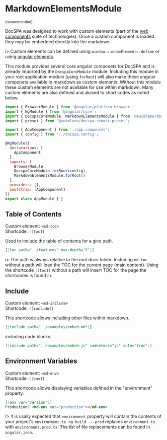 # MarkdownElementsModule

<small>(recommended)</small>

DocSPA was designed to work with custom elements (part of the [web components](https://developer.mozilla.org/en-US/docs/Web/Web_Components) suite of technologies).  Once a custom component is loaded they may be embedded directly into the markdown.

i> Custom elements can be defined using `window.customElements.define` or using [angular elements](https://angular.io/guide/elements).

This module provides several core angular componets for DocSPA and is already imported by the `DocspaCoreModule` module.  Including this module in your root application module (using `forRoot`) will also make these angular componets available in markdown as custom elements.  Without this module these custom elements are not available for use within markdown.  Many custom elements are also defined and aliased to short codes as noted below.

```js { mark="3,15" }
import { BrowserModule } from '@angular/platform-browser';
import { NgModule } from '@angular/core';
import { DocspaCoreModule, MarkdownElementsModule } from '@swimlane/docspa-core';
import { preset } from '@swimlane/docspa-remark-preset';

import { AppComponent } from './app.component';
import { config } from '../docspa.config';

@NgModule({
  declarations: [
    AppComponent
  ],
  imports: [
    BrowserModule,
    DocspaCoreModule.forRoot(config),
    MarkdownElementsModule.forRoot()
  ],
  providers: [],
  bootstrap: [AppComponent]
})
export class AppModule { }
```

## Table of Contents

Custom element: `<md-toc>`  
Shortcode: `[[toc]]`

Used to include the table of contents for a give path.

```markdown { playground }
[[toc path="../features" max-depth="2"]]
```

i> The path is always relative to the root docs folder.  Including `md-toc` without a path will load the TOC for the current page (main content).  Using the shortcode `[[toc]]` without a path will insert TOC for the page the shortcodes is found in.

## Include

Custom element: `<md-include>`  
Shortcode: `[[include]]`

This shortcode allows including other files within markdown.

```markdown { playground }
[[include path="../examples/embed.md"]]
```

including code blocks:

```markdown { playground }
[[include path="../examples/embed.js" codeblock="js" safe="true"]]
```

## Environment Variables

Custom element: `<md-env>`  
Shortcode: `[[env]]`

This shortcode allows displaying variables defined in the "environment" property.

```markdown { playground }
[[env var="version"]]
Production? <md-env var="production"></md-env>
```

!> It is usally expected that `environment` property will contain the contents of your project's `environment.ts`.  `ng build ---prod` replaces `environment.ts` with `environment.prod.ts`.  The list of file replacements can be found in `angular.json`.
